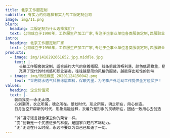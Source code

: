 ```yaml
---
title: 北京工作服定制
subtitle: 有实力的你选择有实力的工服定制公司
image: img/11.png
blurb:
  heading: 工服定制为什么选择我们？
  text: 公司成立于1990年，工作服生产加工厂家,专注于企事业单位各类服装定制,西服职业装定制,员工工服定制,工程服定做,劳保工装厂服定制,还有现货工作服批发销售,提供工作服设计LOGO刺绣印花.
intro:
  heading: 北京工作服定制厂家
  text: 公司成立于1990年，工作服生产加工厂家,专注于企事业单位各类服装定制,西服职业装定制,员工工服定制,工程服定做,劳保工装厂服定制,还有现货工作服批发销售,提供工作服设计LOGO刺绣印花.
products:
  - image: img/1418292661652.jpg.middle.jpg
    text: |-
      长袖工作服套装定制，适合简约大气的穿着搭配，线条剪裁流畅利落，颜色低调稳重，搭配精致饰品
      充满了现代的时尚感和职业姿态，往往越是简约风格的服装，越能穿出知性的韵味
  - image: img/微信截图_20201124150042.png
    text: "采用防水透气科技涂层面料，保暖内里，为冬季户外活动工作提供全方位保护！         "
values:
  heading: 企业价值观
  text: |-
    装由我变——永无止境。
    心划潮流，衣之所属，魂之所在。曌划时代，形之所属，魂之所在，用心创造。
    日月当空开辟新的时代，形象最能诠释，衣着乃是形象的灵魂所在，团结一致用心去创造

    “诚”遵守诺言就像保卫你的荣誉一样。
    “变”创新是一个民族进步的林混，是国家兴旺的不竭动力。
    “无”无论在什么时候，永远不要以为自己已知道了一切。
---
```

